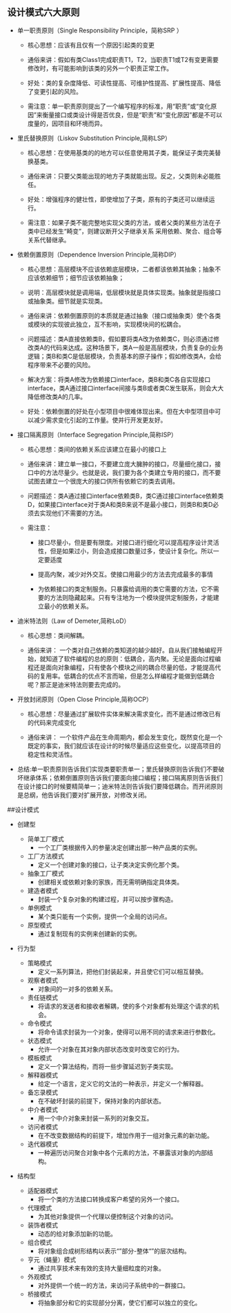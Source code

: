 ## 设计模式六大原则
+  单一职责原则（Single Responsibility Principle，简称SRP ）

    + 核心思想：应该有且仅有一个原因引起类的变更

    + 通俗来讲：假如有类Class1完成职责T1，T2，当职责T1或T2有变更需要修改时，有可能影响到该类的另外一个职责正常工作。

    + 好处：类的复杂度降低、可读性提高、可维护性提高、扩展性提高、降低了变更引起的风险。

    + 需注意：单一职责原则提出了一个编写程序的标准，用“职责”或“变化原因”来衡量接口或类设计得是否优良，但是“职责”和“变化原因”都是不可以度量的，因项目和环境而异。


+  里氏替换原则（Liskov Substitution Principle,简称LSP）

    + 核心思想：在使用基类的的地方可以任意使用其子类，能保证子类完美替换基类。

    + 通俗来讲：只要父类能出现的地方子类就能出现。反之，父类则未必能胜任。

    + 好处：增强程序的健壮性，即使增加了子类，原有的子类还可以继续运行。

    + 需注意：如果子类不能完整地实现父类的方法，或者父类的某些方法在子类中已经发生“畸变”，则建议断开父子继承关系 采用依赖、聚合、组合等关系代替继承。


+  依赖倒置原则（Dependence Inversion Principle,简称DIP）

    + 核心思想：高层模块不应该依赖底层模块，二者都该依赖其抽象；抽象不应该依赖细节；细节应该依赖抽象；

    + 说明：高层模块就是调用端，低层模块就是具体实现类。抽象就是指接口或抽象类。细节就是实现类。

    + 通俗来讲：依赖倒置原则的本质就是通过抽象（接口或抽象类）使个各类或模块的实现彼此独立，互不影响，实现模块间的松耦合。

    + 问题描述：类A直接依赖类B，假如要将类A改为依赖类C，则必须通过修改类A的代码来达成。这种场景下，类A一般是高层模块，负责复杂的业务逻辑；类B和类C是低层模块，负责基本的原子操作；假如修改类A，会给程序带来不必要的风险。

    + 解决方案：将类A修改为依赖接口interface，类B和类C各自实现接口interface，类A通过接口interface间接与类B或者类C发生联系，则会大大降低修改类A的几率。

    + 好处：依赖倒置的好处在小型项目中很难体现出来。但在大中型项目中可以减少需求变化引起的工作量。使并行开发更友好。


+  接口隔离原则（Interface Segregation Principle,简称ISP）

    + 核心思想：类间的依赖关系应该建立在最小的接口上

    + 通俗来讲：建立单一接口，不要建立庞大臃肿的接口，尽量细化接口，接口中的方法尽量少。也就是说，我们要为各个类建立专用的接口，而不要试图去建立一个很庞大的接口供所有依赖它的类去调用。

    + 问题描述：类A通过接口interface依赖类B，类C通过接口interface依赖类D，如果接口interface对于类A和类B来说不是最小接口，则类B和类D必须去实现他们不需要的方法。
    + 需注意：

        + 接口尽量小，但是要有限度。对接口进行细化可以提高程序设计灵活性，但是如果过小，则会造成接口数量过多，使设计复杂化。所以一定要适度

        + 提高内聚，减少对外交互。使接口用最少的方法去完成最多的事情

        + 为依赖接口的类定制服务。只暴露给调用的类它需要的方法，它不需要的方法则隐藏起来。只有专注地为一个模块提供定制服务，才能建立最小的依赖关系。

+  迪米特法则（Law of Demeter,简称LoD）
    
    + 核心思想：类间解耦。

    + 通俗来讲： 一个类对自己依赖的类知道的越少越好。自从我们接触编程开始，就知道了软件编程的总的原则：低耦合，高内聚。无论是面向过程编程还是面向对象编程，只有使各个模块之间的耦合尽量的低，才能提高代码的复用率。低耦合的优点不言而喻，但是怎么样编程才能做到低耦合呢？那正是迪米特法则要去完成的。

+  开放封闭原则（Open Close Principle,简称OCP）

    + 核心思想：尽量通过扩展软件实体来解决需求变化，而不是通过修改已有的代码来完成变化

    + 通俗来讲： 一个软件产品在生命周期内，都会发生变化，既然变化是一个既定的事实，我们就应该在设计的时候尽量适应这些变化，以提高项目的稳定性和灵活性。

+ 总结:单一职责原则告诉我们实现类要职责单一；里氏替换原则告诉我们不要破坏继承体系；依赖倒置原则告诉我们要面向接口编程；接口隔离原则告诉我们在设计接口的时候要精简单一；迪米特法则告诉我们要降低耦合。而开闭原则是总纲，他告诉我们要对扩展开放，对修改关闭。


##设计模式
+ 创建型
   + 简单工厂模式
     + 一个工厂类根据传入的参量决定创建出那一种产品类的实例。
   + 工厂方法模式
     + 定义一个创建对象的接口，让子类决定实例化那个类。
   + 抽象工厂模式
     + 创建相关或依赖对象的家族，而无需明确指定具体类。
   + 建造者模式
     + 封装一个复杂对象的构建过程，并可以按步骤构造。
   + 单例模式
     + 某个类只能有一个实例，提供一个全局的访问点。
   + 原型模式
     + 通过复制现有的实例来创建新的实例。
+ 行为型
   + 策略模式
     + 定义一系列算法，把他们封装起来，并且使它们可以相互替换。
   + 观察者模式
     + 对象间的一对多的依赖关系。
   + 责任链模式
     + 将请求的发送者和接收者解耦，使的多个对象都有处理这个请求的机会。
   + 命令模式
     + 将命令请求封装为一个对象，使得可以用不同的请求来进行参数化。
   + 状态模式
     + 允许一个对象在其对象内部状态改变时改变它的行为。
   + 模板模式
     + 定义一个算法结构，而将一些步骤延迟到子类实现。
   + 解释器模式
     + 给定一个语言，定义它的文法的一种表示，并定义一个解释器。
   + 备忘录模式
     + 在不破坏封装的前提下，保持对象的内部状态。
   + 中介者模式
     + 用一个中介对象来封装一系列的对象交互。  
   + 访问者模式
     + 在不改变数据结构的前提下，增加作用于一组对象元素的新功能。
   + 迭代器模式
     + 一种遍历访问聚合对象中各个元素的方法，不暴露该对象的内部结构。
   
+ 结构型
   + 适配器模式
     + 将一个类的方法接口转换成客户希望的另外一个接口。
   + 代理模式
     + 为其他对象提供一个代理以便控制这个对象的访问。
   + 装饰者模式
     + 动态的给对象添加新的功能。
   + 组合模式
     + 将对象组合成树形结构以表示“”部分-整体“”的层次结构。
   + 亨元（蝇量）模式
     + 通过共享技术来有效的支持大量细粒度的对象。
   + 外观模式
     + 对外提供一个统一的方法，来访问子系统中的一群接口。
   + 桥接模式
     + 将抽象部分和它的实现部分分离，使它们都可以独立的变化。